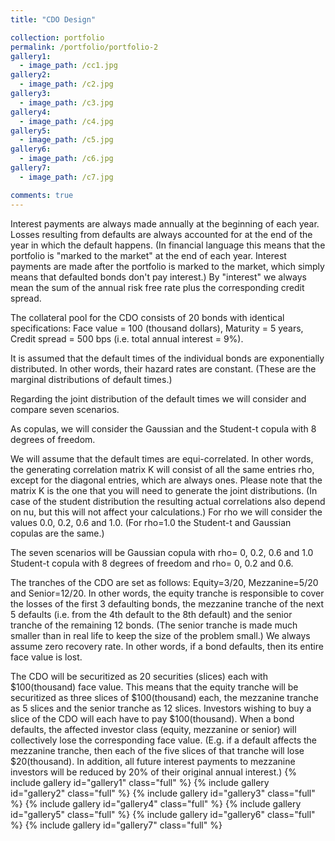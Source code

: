 ```yaml
---
title: "CDO Design"

collection: portfolio
permalink: /portfolio/portfolio-2
gallery1:
  - image_path: /cc1.jpg  
gallery2:
  - image_path: /c2.jpg   
gallery3:
  - image_path: /c3.jpg 
gallery4:
  - image_path: /c4.jpg 
gallery5:
  - image_path: /c5.jpg    
gallery6:
  - image_path: /c6.jpg 
gallery7:
  - image_path: /c7.jpg 

comments: true
---
```

Interest payments are always made annually at the beginning of each year. Losses resulting from defaults are always accounted for at the end of the year in which the default happens. (In financial language this means that the portfolio is "marked to the market" at the end of each year. Interest payments are made after the portfolio is marked to the market, which simply means that defaulted bonds don't pay interest.) By "interest" we always mean the sum of the annual risk free rate plus the corresponding credit spread.


The collateral pool for the CDO consists of 20 bonds with identical specifications:
Face value = 100 (thousand dollars),
                  Maturity = 5 years,
Credit spread = 500 bps (i.e. total annual interest = 9%).

It is assumed that the default times of the individual bonds are exponentially distributed. In other words, their hazard rates are constant. (These are the marginal distributions of default times.)


Regarding the joint distribution of the default times we will consider and compare seven scenarios.


As copulas, we will consider the Gaussian and the Student-t copula with 8 degrees of freedom.


We will assume that the default times are equi-correlated. In other words, the generating correlation matrix K will consist of all the same entries rho, except for the diagonal entries, which are always ones. Please note that the matrix K is the one that you will need to generate the joint distributions. (In case of the student distribution the resulting actual correlations also depend on nu, but this will not affect your calculations.) For rho we will consider the values 0.0, 0.2, 0.6 and 1.0. (For rho=1.0 the Student-t and Gaussian copulas are the same.)


The seven scenarios will be
     Gaussian copula with rho= 0, 0.2, 0.6 and 1.0
     Student-t copula with 8 degrees of freedom and rho= 0, 0.2 and  0.6.
 

The tranches of the CDO are set as follows:
     Equity=3/20,
     Mezzanine=5/20 and
     Senior=12/20.
In other words, the equity tranche is responsible to cover the losses of the first 3 defaulting bonds, the mezzanine tranche of the next 5 defaults (i.e. from the 4th default to the 8th default) and the senior tranche of the remaining 12 bonds. (The senior tranche is made much smaller than in real life to keep the size of the problem small.) We always assume zero recovery rate. In other words, if a bond defaults, then its entire face value is lost.


The CDO will be securitized as 20 securities (slices) each with $100(thousand) face value. This means that the equity tranche will be securitized as three slices of $100(thousand) each, the mezzanine tranche as 5 slices and the senior tranche as 12 slices. Investors wishing to buy a slice of the CDO will each have to pay $100(thousand). When a bond defaults, the affected investor class (equity, mezzanine or senior) will collectively lose the corresponding face value. (E.g. if a default affects the mezzanine tranche, then each of the five slices of that tranche will lose $20(thousand). In addition, all future interest payments to mezzanine investors will be reduced by 20% of their original annual interest.)
{% include gallery id="gallery1" class="full"  %}
{% include gallery id="gallery2" class="full"  %}
{% include gallery id="gallery3" class="full"  %}
{% include gallery id="gallery4" class="full"  %}
{% include gallery id="gallery5" class="full"  %}
{% include gallery id="gallery6" class="full"  %}
{% include gallery id="gallery7" class="full"  %}



